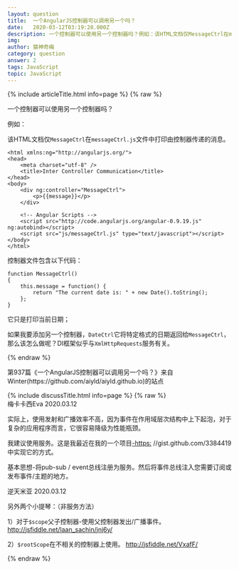 ```yaml
---
layout: question
title:  一个AngularJS控制器可以调用另一个吗？
date:   2020-03-12T03:19:28.000Z
description: 一个控制器可以使用另一个控制器吗？例如：该HTML文档仅MessageCtrl在messageCtrl.js文件中打印由控制器传递的消息。<h...
img: 
author: 猿神奇梅
category: question
answer: 2
tags: JavaScript
topic: JavaScript
---
```

<div class="article-root">
  <div class="article">
    {% include articleTitle.html info=page %}
    {% raw %}
    <div class="article-content"><p><font style="vertical-align: inherit;"><font style="vertical-align: inherit;">一个控制器可以使用另一个控制器吗？</font></font></p>

<p><font style="vertical-align: inherit;"><font style="vertical-align: inherit;">例如：</font></font></p>

<p><font style="vertical-align: inherit;"><font style="vertical-align: inherit;">该HTML文档仅</font></font><code>MessageCtrl</code><font style="vertical-align: inherit;"><font style="vertical-align: inherit;">在</font></font><code>messageCtrl.js</code><font style="vertical-align: inherit;"><font style="vertical-align: inherit;">文件中</font><font style="vertical-align: inherit;">打印由</font><font style="vertical-align: inherit;">控制器</font><font style="vertical-align: inherit;">传递的消息</font><font style="vertical-align: inherit;">。</font></font></p>

<pre><code>&lt;html xmlns:ng="http://angularjs.org/"&gt;<font></font>
&lt;head&gt;<font></font>
    &lt;meta charset="utf-8" /&gt;<font></font>
    &lt;title&gt;Inter Controller Communication&lt;/title&gt;<font></font>
&lt;/head&gt;<font></font>
&lt;body&gt;<font></font>
    &lt;div ng:controller="MessageCtrl"&gt;<font></font>
        &lt;p&gt;{{message}}&lt;/p&gt;<font></font>
    &lt;/div&gt;<font></font>
<font></font>
    &lt;!-- Angular Scripts --&gt;<font></font>
    &lt;script src="http://code.angularjs.org/angular-0.9.19.js" ng:autobind&gt;&lt;/script&gt;<font></font>
    &lt;script src="js/messageCtrl.js" type="text/javascript"&gt;&lt;/script&gt;<font></font>
&lt;/body&gt;<font></font>
&lt;/html&gt;<font></font>
</code></pre>

<p><font style="vertical-align: inherit;"><font style="vertical-align: inherit;">控制器文件包含以下代码：</font></font></p>

<pre><code>function MessageCtrl()<font></font>
{<font></font>
    this.message = function() { <font></font>
        return "The current date is: " + new Date().toString(); <font></font>
    };<font></font>
}<font></font>
</code></pre>

<p><font style="vertical-align: inherit;"><font style="vertical-align: inherit;">它只是打印当前日期；</font></font></p>

<p><font style="vertical-align: inherit;"><font style="vertical-align: inherit;">如果我要添加另一个控制器，</font></font><code>DateCtrl</code><font style="vertical-align: inherit;"><font style="vertical-align: inherit;">它将特定格式的日期返回给</font></font><code>MessageCtrl</code><font style="vertical-align: inherit;"><font style="vertical-align: inherit;">，那么该怎么做呢？</font><font style="vertical-align: inherit;">DI框架似乎与</font></font><code>XmlHttpRequests</code><font style="vertical-align: inherit;"><font style="vertical-align: inherit;">服务有关。</font></font></p></div>
    {% endraw %}
  </div>
  <p class="winter_mark">第937篇《一个AngularJS控制器可以调用另一个吗？》来自Winter(https://github.com/aiyld/aiyld.github.io)的站点</p>
  <div class="discuss-wrapper">
    {% include discussTitle.html info=page %}
    {% raw %}
    <div class="discuss-item">
        <div class="discuss-parent">
          <div class="discuss-meta">
            <span class="discuss-user">梅卡卡西Eva</span>
            <span class="discuss-time">2020.03.12</span>
          </div>
          <div class="discuss-comment"><p><font style="vertical-align: inherit;"><font style="vertical-align: inherit;">实际上，使用发射和广播效率不高，因为事件在作用域层次结构中上下起泡，对于复杂的应用程序而言，它很容易降级为性能瓶颈。</font></font></p>

<p><font style="vertical-align: inherit;"><font style="vertical-align: inherit;">我建议使用服务。</font><font style="vertical-align: inherit;">这是我最近在我的一个项目</font></font><a href="https://gist.github.com/3384419" rel="nofollow noreferrer"><font style="vertical-align: inherit;"><font style="vertical-align: inherit;">-https:</font></font></a><font style="vertical-align: inherit;"><font style="vertical-align: inherit;"> //gist.github.com/3384419中实现它的方式</font><font style="vertical-align: inherit;">。</font></font></p>

<p><font style="vertical-align: inherit;"><font style="vertical-align: inherit;">基本思想-将pub-sub / event总线注册为服务。</font><font style="vertical-align: inherit;">然后将事件总线注入您需要订阅或发布事件/主题的地方。</font></font></p></div>
        </div></div><div class="discuss-item">
        <div class="discuss-parent">
          <div class="discuss-meta">
            <span class="discuss-user">逆天米亚</span>
            <span class="discuss-time">2020.03.12</span>
          </div>
          <div class="discuss-comment"><p><font style="vertical-align: inherit;"><font style="vertical-align: inherit;">另外两个小提琴：（非服务方法）</font></font></p>

<p><font style="vertical-align: inherit;"><font style="vertical-align: inherit;">1）对于</font></font><code>$scope</code><font style="vertical-align: inherit;"><font style="vertical-align: inherit;">父子控制器</font><font style="vertical-align: inherit;">-使用</font><font style="vertical-align: inherit;">父控制器发出/广播事件。
     </font></font><a href="http://jsfiddle.net/laan_sachin/jnj6y/" rel="noreferrer"><font style="vertical-align: inherit;"><font style="vertical-align: inherit;">http://jsfiddle.net/laan_sachin/jnj6y/</font></font></a></p>

<p><font style="vertical-align: inherit;"><font style="vertical-align: inherit;">2）</font></font><code>$rootScope</code><font style="vertical-align: inherit;"><font style="vertical-align: inherit;">在不相关的控制器上使用。
     </font></font><a href="http://jsfiddle.net/VxafF/" rel="noreferrer"><font style="vertical-align: inherit;"><font style="vertical-align: inherit;">http://jsfiddle.net/VxafF/</font></font></a></p></div>
        </div></div>
    {% endraw %}
  </div>
<div>
